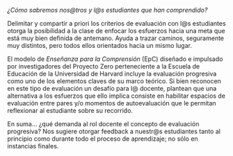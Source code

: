 _¿Cómo sabremos nos@tros y l@s estudiantes que han comprendido?_

Delimitar y compartir a priori los criterios de evaluación con l@s estudiantes otorga la posibilidad a la clase de enfocar los esfuerzos hacia una meta que está muy bien definida de antemano. Ayuda a trazar caminos, seguramente muy distintos, pero todos ellos orientados hacia un mismo lugar. 

El modelo de _Enseñanza para la Comprensión_ (EpC) diseñado e impulsado por investigadores del Proyecto Zero perteneciente a la Escuela de Educación de la Universidad de Harvard incluye la evaluación progresiva como uno de los elementos claves de su marco teórico. Si bien reconocen en este tipo de evaluación un desafío para l@ docente, plantean que una alternativa a los esfuerzos que ello implica consiste en habilitar espacios de evaluación entre pares y/o momentos de autoevaluación que le permitan reflexionar al estudiante sobre su recorrido. 

En suma… ¿qué demanda al rol docente el concepto de evaluación progresiva? Nos sugiere otorgar feedback a nuestr@s estudiantes tanto al principio como durante todo el proceso de aprendizaje; no sólo en instancias finales. 